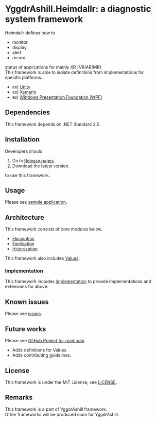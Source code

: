 # YggdrAshill.Heimdallr: a diagnostic system framework

Heimdallr defines how to

- monitor
- display
- alert
- record

status of applications for mainly XR (VR/AR/MR).  
This framework is able to isolate definitions from implementations for specific platforms.

- ex) [Unity](https://unity.com/ja)
- ex) [Xamarin](https://docs.microsoft.com/ja-jp/xamarin/get-started/what-is-xamarin)
- ex) [Windows Presentation Foundation (WPF)](https://docs.microsoft.com/ja-jp/visualstudio/designers/getting-started-with-wpf?view=vs-2019)

## Dependencies

This framework depends on .NET Standard 2.0.

## Installation

Developers should

1. Go to [Release pages](https://github.com/do-i-know-it/YggdrAshill.Heimdallr/releases).
1. Download the latest version.

to use this framework.

## Usage

Please see [sample application](https://github.com/do-i-know-it/YggdrAshill.Heimdallr/blob/main/YggdrAshill.Heimdallr.Samples/Program.cs).

## Architecture

This framework consists of core modules below.

- [Elucidation](./Documentation/Elucidation.md)
- [Explication](./Documentation/Explication.md)
- [Historization](./Documentation/Historization.md)

This framework also includes [Values](./Documentation/Values.md).

### Implementation

This framework includes [Implementation](./Documentation/Implementation.md) to provide implementations and extensions for above.

## Known issues

Please see [issues](https://github.com/do-i-know-it/YggdrAshill.Heimdallr/issues).

## Future works

Please see [GitHub Project for road map](https://github.com/do-i-know-it/YggdrAshill.Heimdallr/projects/1).

- Adds definitions for Values.
- Adds contributing guidelines.

## License

This framework is under the MIT License, see [LICENSE](./LICENSE.txt).

## Remarks

This framework is a part of YggdrAshill framework.  
Other frameworks will be produced soon for YggdrAshill.
